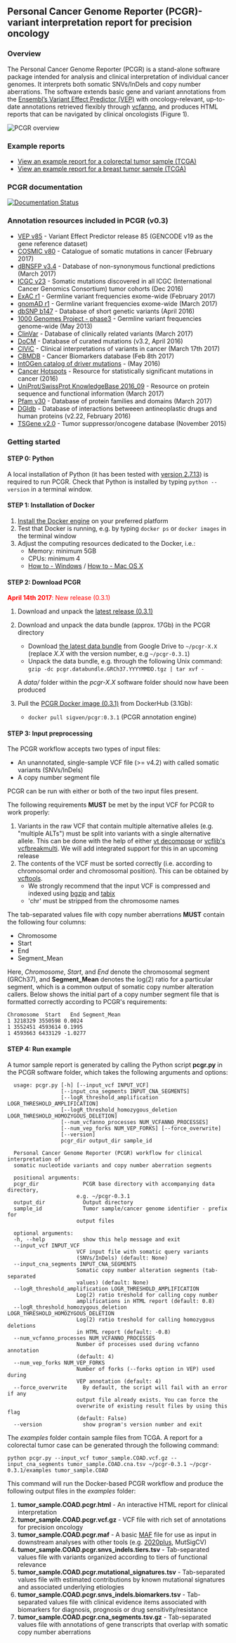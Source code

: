 ## Personal Cancer Genome Reporter (PCGR)- variant interpretation report for precision oncology

### Overview

The Personal Cancer Genome Reporter (PCGR) is a stand-alone software package intended for analysis and clinical interpretation of individual cancer genomes. It interprets both somatic SNVs/InDels and copy number aberrations. The software extends basic gene and variant annotations from the [Ensembl’s Variant Effect Predictor (VEP)](http://www.ensembl.org/info/docs/tools/vep/index.html) with oncology-relevant, up-to-date annotations retrieved flexibly through [vcfanno](https://github.com/brentp/vcfanno), and produces HTML reports that can be navigated by clinical oncologists (Figure 1).

![PCGR overview](PCGR_workflow.png)

### Example reports
* <a href="http://folk.uio.no/sigven/tumor_sample.COAD.pcgr.html" target="_blank">View an example report for a colorectal tumor sample (TCGA)</a>
* <a href="http://folk.uio.no/sigven/tumor_sample.BRCA.pcgr.html" target="_blank">View an example report for a breast tumor sample (TCGA)</a>

### PCGR documentation

[![Documentation Status](https://readthedocs.org/projects/pcgr/badge/?version=latest)](http://pcgr.readthedocs.io/en/latest/?badge=latest)


### Annotation resources included in PCGR (v0.3)

* [VEP v85](http://www.ensembl.org/info/docs/tools/vep/index.html) - Variant Effect Predictor release 85 (GENCODE v19 as the gene reference dataset)
* [COSMIC v80](http://cancer.sanger.ac.uk/cosmic/) - Catalogue of somatic mutations in cancer (February 2017)
* [dBNSFP v3.4](https://sites.google.com/site/jpopgen/dbNSFP) - Database of non-synonymous functional predictions (March 2017)
* [ICGC v23](https://dcc.icgc.org/) - Somatic mutations discovered in all ICGC (International Cancer Genomics Consortium) tumor cohorts (Dec 2016)
* [ExAC r1](http://exac.broadinstitute.org/) - Germline variant frequencies exome-wide (February 2017)
* [gnomAD r1](http://gnomad.broadinstitute.org/) - Germline variant frequencies exome-wide (March 2017)
* [dbSNP b147](http://www.ncbi.nlm.nih.gov/SNP/) - Database of short genetic variants (April 2016)
* [1000 Genomes Project - phase3](ftp://ftp.1000genomes.ebi.ac.uk/vol1/ftp/release/20130502/) - Germline variant frequencies genome-wide (May 2013)
* [ClinVar](http://www.ncbi.nlm.nih.gov/clinvar/) - Database of clinically related variants (March 2017)
* [DoCM](http://docm.genome.wustl.edu) - Database of curated mutations (v3.2, April 2016)
* [CIViC](http://civic.genome.wustl.edu) - Clinical interpretations of variants in cancer (March 17th 2017)
* [CBMDB](http://www.cancergenomeinterpreter.org/biomarkers) - Cancer Biomarkers database (Feb 8th 2017)
* [IntOGen catalog of driver mutations](https://www.intogen.org/downloads) - (May 2016)
* [Cancer Hotspots](http://cancerhotspots.org) - Resource for statistically significant mutations in cancer (2016)
* [UniProt/SwissProt KnowledgeBase 2016_09](http://www.uniprot.org) - Resource on protein sequence and functional information (March 2017)
* [Pfam v30](http://pfam.xfam.org) - Database of protein families and domains (March 2017)
* [DGIdb](http://dgidb.genome.wustl.edu) - Database of interactions betweeen antineoplastic drugs and human proteins (v2.22, February 2016)
* [TSGene v2.0](http://bioinfo.mc.vanderbilt.edu/TSGene/) - Tumor suppressor/oncogene database (November 2015)

### Getting started

#### STEP 0: Python

A local installation of Python (it has been tested with [version 2.7.13](https://www.python.org/downloads/)) is required to run PCGR. Check that Python is installed by typing `python --version` in a terminal window.

#### STEP 1: Installation of Docker

1. [Install the Docker engine](https://docs.docker.com/engine/installation/) on your preferred platform
2. Test that Docker is running, e.g. by typing `docker ps` or `docker images` in the terminal window
3. Adjust the computing resources dedicated to the Docker, i.e.:
   - Memory: minimum 5GB
   - CPUs: minimum 4
   - [How to - Windows](https://docs.docker.com/docker-for-windows/#advanced) / [How to - Mac OS X](https://docs.docker.com/docker-for-mac/#advanced)  

#### STEP 2: Download PCGR

<font color="red"><b>April 14th 2017</b>: New release (0.3.1)</font>

1. Download and unpack the [latest release (0.3.1)](https://github.com/sigven/pcgr/releases/latest)
2. Download and unpack the data bundle (approx. 17Gb) in the PCGR directory
   * Download [the latest data bundle](https://drive.google.com/file/d/0B8aYD2TJ472mQjZOMmg4djZfT1k/) from Google Drive to `~/pcgr-X.X` (replace _X.X_ with the version number, e.g `~/pcgr-0.3.1`)
   * Unpack the data bundle, e.g. through the following Unix command: `gzip -dc pcgr.databundle.GRCh37.YYYYMMDD.tgz | tar xvf -`

    A _data/_ folder within the _pcgr-X.X_ software folder should now have been produced
3. Pull the [PCGR Docker image (0.3.1)](https://hub.docker.com/r/sigven/pcgr/) from DockerHub (3.1Gb):
   * `docker pull sigven/pcgr:0.3.1` (PCGR annotation engine)

#### STEP 3: Input preprocessing

The PCGR workflow accepts two types of input files:

  * An unannotated, single-sample VCF file (>= v4.2) with called somatic variants (SNVs/InDels)
  * A copy number segment file

PCGR can be run with either or both of the two input files present.

The following requirements __MUST__ be met by the input VCF for PCGR to work properly:

1. Variants in the raw VCF that contain multiple alternative alleles (e.g. "multiple ALTs") must be split into variants with a single alternative allele. This can be done with the help of either [vt decompose](http://genome.sph.umich.edu/wiki/Vt#Decompose) or [vcflib's vcfbreakmulti](https://github.com/vcflib/vcflib#vcflib). We will add integrated support for this in an upcoming release
2. The contents of the VCF must be sorted correctly (i.e. according to chromosomal order and chromosomal position). This can be obtained by [vcftools](https://vcftools.github.io/perl_module.html#vcf-sort).
   * We strongly recommend that the input VCF is compressed and indexed using [bgzip](http://www.htslib.org/doc/tabix.html) and [tabix](http://www.htslib.org/doc/tabix.html)
   * 'chr' must be stripped from the chromosome names

The tab-separated values file with copy number aberrations __MUST__ contain the following four columns:
* Chromosome
* Start
* End
* Segment_Mean

Here, _Chromosome_, _Start_, and _End_ denote the chromosomal segment (GRCh37), and __Segment_Mean__ denotes the log(2) ratio for a particular segment, which is a common output of somatic copy number alteration callers. Below shows the initial part of a copy number segment file that is formatted correctly according to PCGR's requirements:

    Chromosome	Start	End	Segment_Mean
    1 3218329 3550598 0.0024
    1 3552451 4593614 0.1995
    1 4593663 6433129 -1.0277


#### STEP 4: Run example

A tumor sample report is generated by calling the Python script __pcgr.py__ in the PCGR software folder, which takes the following arguments and options:

      usage: pcgr.py [-h] [--input_vcf INPUT_VCF]
                     [--input_cna_segments INPUT_CNA_SEGMENTS]
                     [--logR_threshold_amplification LOGR_THRESHOLD_AMPLIFICATION]
                     [--logR_threshold_homozygous_deletion LOGR_THRESHOLD_HOMOZYGOUS_DELETION]
                     [--num_vcfanno_processes NUM_VCFANNO_PROCESSES]
                     [--num_vep_forks NUM_VEP_FORKS] [--force_overwrite]
                     [--version]
                     pcgr_dir output_dir sample_id

      Personal Cancer Genome Reporter (PCGR) workflow for clinical interpretation of
      somatic nucleotide variants and copy number aberration segments

      positional arguments:
      pcgr_dir              PCGR base directory with accompanying data directory,
                          e.g. ~/pcgr-0.3.1
      output_dir            Output directory
      sample_id             Tumor sample/cancer genome identifier - prefix for
                          output files

      optional arguments:
      -h, --help            show this help message and exit
      --input_vcf INPUT_VCF
                          VCF input file with somatic query variants
                          (SNVs/InDels) (default: None)
      --input_cna_segments INPUT_CNA_SEGMENTS
                          Somatic copy number alteration segments (tab-separated
                          values) (default: None)
      --logR_threshold_amplification LOGR_THRESHOLD_AMPLIFICATION
                          Log(2) ratio treshold for calling copy number
                          amplifications in HTML report (default: 0.8)
      --logR_threshold_homozygous_deletion LOGR_THRESHOLD_HOMOZYGOUS_DELETION
                          Log(2) ratio treshold for calling homozygous deletions
                          in HTML report (default: -0.8)
      --num_vcfanno_processes NUM_VCFANNO_PROCESSES
                          Number of processes used during vcfanno annotation
                          (default: 4)
      --num_vep_forks NUM_VEP_FORKS
                          Number of forks (--forks option in VEP) used during
                          VEP annotation (default: 4)
      --force_overwrite     By default, the script will fail with an error if any
                          output file already exists. You can force the
                          overwrite of existing result files by using this flag
                          (default: False)
      --version             show program's version number and exit


The _examples_ folder contain sample files from TCGA. A report for a colorectal tumor case can be generated through the following command:

`python pcgr.py --input_vcf tumor_sample.COAD.vcf.gz --input_cna_segments tumor_sample.COAD.cna.tsv ~/pcgr-0.3.1 ~/pcgr-0.3.1/examples tumor_sample.COAD`

This command will run the Docker-based PCGR workflow and produce the following output files in the _examples_ folder:

1. __tumor_sample.COAD.pcgr.html__ - An interactive HTML report for clinical interpretation
2. __tumor_sample.COAD.pcgr.vcf.gz__ - VCF file with rich set of annotations for precision oncology
3.  __tumor_sample.COAD.pcgr.maf__ - A basic [MAF](https://wiki.nci.nih.gov/display/TCGA/Mutation+Annotation+Format+%28MAF%29+Specification) file for use as input in downstream analyses with other tools (e.g. [2020plus](https://github.com/KarchinLab/2020plus), MutSigCV)
4. __tumor_sample.COAD.pcgr.snvs_indels.tiers.tsv__ - Tab-separated values file with variants organized according to tiers of functional relevance
5. __tumor_sample.COAD.pcgr.mutational_signatures.tsv__ - Tab-separated values file with estimated contributions by known mutational signatures and associated underlying etiologies
6. __tumor_sample.COAD.pcgr.snvs_indels.biomarkers.tsv__ - Tab-separated values file with clinical evidence items associated with biomarkers for diagnosis, prognosis or drug sensitivity/resistance
7. __tumor_sample.COAD.pcgr.cna_segments.tsv.gz__ - Tab-separated values file with annotations of gene transcripts that overlap with somatic copy number aberrations
